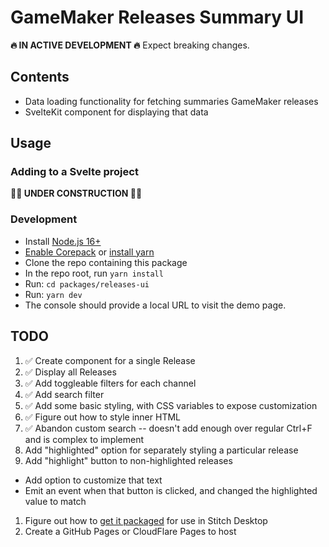 # GameMaker Releases Summary UI

**🔥 IN ACTIVE DEVELOPMENT  🔥** Expect breaking changes.

## Contents

- Data loading functionality for fetching summaries GameMaker releases
- SvelteKit component for displaying that data

## Usage

### Adding to a Svelte project

**🚧🚧 UNDER CONSTRUCTION 🚧🚧**

### Development

+ Install [Node.js 16+](https://nodejs.org/)
+ [Enable Corepack](https://nodejs.org/api/corepack.html#corepack) or [install yarn](https://yarnpkg.com/getting-started/install)
+ Clone the repo containing this package
+ In the repo root, run `yarn install`
+ Run: `cd packages/releases-ui`
+ Run: `yarn dev`
+ The console should provide a local URL to visit the demo page.

## TODO

1. ✅ Create component for a single Release
2. ✅ Display all Releases
3. ✅ Add toggleable filters for each channel
4. ✅ Add search filter
5. ✅ Add some basic styling, with CSS variables to expose customization
6. ✅ Figure out how to style inner HTML
7. ✅ Abandon custom search -- doesn't add enough over regular Ctrl+F and is complex to implement
8. Add "highlighted" option for separately styling a particular release
9. Add "highlight" button to non-highlighted releases
  - Add option to customize that text
  - Emit an event when that button is clicked, and changed the highlighted value to match
1. Figure out how to [get it packaged](https://kit.svelte.dev/docs/packaging) for use in Stitch Desktop
2.  Create a GitHub Pages or CloudFlare Pages to host
